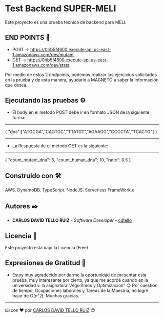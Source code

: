 # Test Backend SUPER-MELI

Este proyecto es una prueba técnica de backend para MELI.

## END POINTS 🚀
* POST -> https://0rib5f4600.execute-api.us-east-1.amazonaws.com/dev/mutant
* GET  -> https://0rib5f4600.execute-api.us-east-1.amazonaws.com/dev/stats

Por medio de estos 2 endpoints, podemos realizar los ejercicios solicitados en la prueba y de esta manera, ayudarle a MAGNETO a saber la información que desea.

## Ejecutando las pruebas ⚙️
* El body en el metodo POST debe ir en formato JSON de la siguiente forma:
* **
{
"dna":["ATGCGA","CAGTGC","TTATGT","AGAAGG","CCCCTA","TCACTG"]
}

* **

* La Respuesta de el metodo GET es la siguiente:
* **
{
    "count_mutant_dna": 5,
    "count_human_dna": 10,
    "ratio": 0.5
}


## Construido con 🛠️

AWS.
DynamoDB.
TypeScript.
NodeJS.
Serverless FrameWork.e

## Autores ✒️

* **CARLOS DAVID TELLO RUIZ** - *Software Developer* - [cdtello](https://github.com/cdtello)
 

## Licencia 📄

Este proyecto está bajo la Licencia (Free)

## Expresiones de Gratitud 🎁

* Estoy muy agradecido por darme la oportunidad de presentar esta prueba, muy interesante por cierto, ya que me acordé cuando en la universidad vi la asignatura "Algoritmos y Optimizacion" 😊 Por cuestión de tiempo, Ocupaciones laborales y Tareas de la Maestría, no logré bajar de O(n^2). Muchas gracias.



---
⌨️ con ❤️ por [CARLOS DAVID TELLO RUIZ](https://github.com/cdtello) 😊
